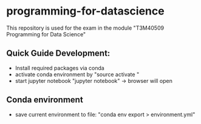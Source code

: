 # programming-for-datascience
This repository is used for the exam in the module "T3M40509 Programming for Data Science"

## Quick Guide Development:
- Install required packages via conda
- activate conda environment by "source activate <environmentName>"
- start jupyter notebook "jupyter notebook" -> browser will open

## Conda environment
- save current environment to file: "conda env export > environment.yml"